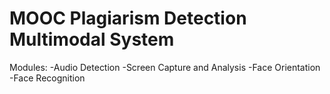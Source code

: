 # MOOC Plagiarism Detection Multimodal System
 
Modules:
  -Audio Detection
  -Screen Capture and Analysis
  -Face Orientation
  -Face Recognition
